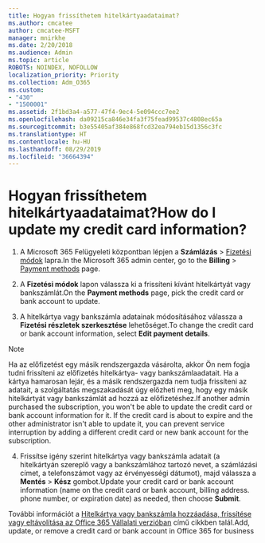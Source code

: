 ```yaml
---
title: Hogyan frissíthetem hitelkártyaadataimat?
ms.author: cmcatee
author: cmcatee-MSFT
manager: mnirkhe
ms.date: 2/20/2018
ms.audience: Admin
ms.topic: article
ROBOTS: NOINDEX, NOFOLLOW
localization_priority: Priority
ms.collection: Adm_O365
ms.custom:
- "430"
- "1500001"
ms.assetid: 2f1bd3a4-a577-47f4-9ec4-5e094ccc7ee2
ms.openlocfilehash: da09215ca846e34fa3f75fead99537c4808ec65a
ms.sourcegitcommit: b3e55405af384e868fcd32ea794eb15d1356c3fc
ms.translationtype: HT
ms.contentlocale: hu-HU
ms.lasthandoff: 08/29/2019
ms.locfileid: "36664394"
---
```

# <a name="how-do-i-update-my-credit-card-information"></a><span data-ttu-id="b9c32-102">Hogyan frissíthetem hitelkártyaadataimat?</span><span class="sxs-lookup"><span data-stu-id="b9c32-102">How do I update my credit card information?</span></span>

1. <span data-ttu-id="b9c32-103">A Microsoft 365 Felügyeleti központban lépjen a **Számlázás** \> [Fizetési módok](https://go.microsoft.com/fwlink/p/?linkid=842054) lapra.</span><span class="sxs-lookup"><span data-stu-id="b9c32-103">In the Microsoft 365 admin center, go to the **Billing** \> [Payment methods](https://go.microsoft.com/fwlink/p/?linkid=842054) page.</span></span>

2. <span data-ttu-id="b9c32-104">A **Fizetési módok** lapon válassza ki a frissíteni kívánt hitelkártyát vagy bankszámlát.</span><span class="sxs-lookup"><span data-stu-id="b9c32-104">On the **Payment methods** page, pick the credit card or bank account to update.</span></span>

3. <span data-ttu-id="b9c32-105">A hitelkártya vagy bankszámla adatainak módosításához válassza a **Fizetési részletek szerkesztése** lehetőséget.</span><span class="sxs-lookup"><span data-stu-id="b9c32-105">To change the credit card or bank account information, select **Edit payment details**.</span></span>

> [!NOTE]
> <span data-ttu-id="b9c32-p101">Ha az előfizetést egy másik rendszergazda vásárolta, akkor Ön nem fogja tudni frissíteni az előfizetés hitelkártya- vagy bankszámlaadatait. Ha a kártya hamarosan lejár, és a másik rendszergazda nem tudja frissíteni az adatait, a szolgáltatás megszakadását úgy előzheti meg, hogy egy másik hitelkártyát vagy bankszámlát ad hozzá az előfizetéshez.</span><span class="sxs-lookup"><span data-stu-id="b9c32-p101">If another admin purchased the subscription, you won't be able to update the credit card or bank account information for it. If the credit card is about to expire and the other administrator isn't able to update it, you can prevent service interruption by adding a different credit card or new bank account for the subscription.</span></span>

4. <span data-ttu-id="b9c32-108">Frissítse igény szerint hitelkártya vagy bankszámla adatait (a hitelkártyán szereplő vagy a bankszámlához tartozó nevet, a számlázási címet, a telefonszámot vagy az érvényességi dátumot), majd válassza a **Mentés** > **Kész** gombot.</span><span class="sxs-lookup"><span data-stu-id="b9c32-108">Update your credit card or bank account information (name on the credit card or bank account, billing address. phone number, or expiration date) as needed, then choose **Submit**.</span></span>

<span data-ttu-id="b9c32-109">További információt a [Hitelkártya vagy bankszámla hozzáadása, frissítése vagy eltávolítása az Office 365 Vállalati verzióban](https://docs.microsoft.com/office365/admin/subscriptions-and-billing/add-update-or-remove-credit-card-or-bank-account) című cikkben talál.</span><span class="sxs-lookup"><span data-stu-id="b9c32-109">[](https://docs.microsoft.com/office365/admin/subscriptions-and-billing/add-update-or-remove-credit-card-or-bank-account)Add, update, or remove a credit card or bank account in Office 365 for business</span></span>